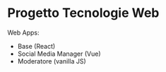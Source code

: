 # Progetto Tecnologie Web
Web Apps:
- Base (React)
- Social Media Manager (Vue)
- Moderatore (vanilla JS)
